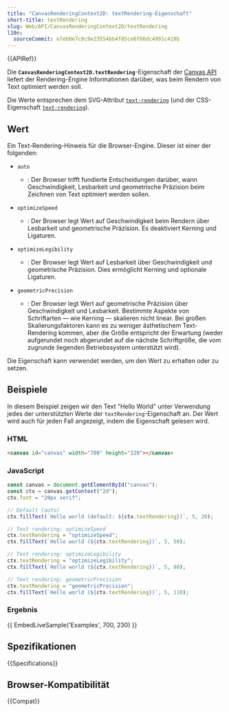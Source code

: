 ```yaml
---
title: "CanvasRenderingContext2D: textRendering-Eigenschaft"
short-title: textRendering
slug: Web/API/CanvasRenderingContext2D/textRendering
l10n:
  sourceCommit: e7eb0e7c8c9e23554bb4f85ce6f86dc4991c419b
---
```


{{APIRef}}

Die **`CanvasRenderingContext2D.textRendering`**-Eigenschaft der [Canvas API](/de/docs/Web/API/Canvas_API) liefert der Rendering-Engine Informationen darüber, was beim Rendern von Text optimiert werden soll.

Die Werte entsprechen dem SVG-Attribut [`text-rendering`](/de/docs/Web/SVG/Attribute/text-rendering) (und der CSS-Eigenschaft [`text-rendering`](/de/docs/Web/CSS/text-rendering)).

## Wert

Ein Text-Rendering-Hinweis für die Browser-Engine. Dieser ist einer der folgenden:

- `auto`
  - : Der Browser trifft fundierte Entscheidungen darüber, wann Geschwindigkeit, Lesbarkeit und geometrische Präzision beim Zeichnen von Text optimiert werden sollen.
- `optimizeSpeed`
  - : Der Browser legt Wert auf Geschwindigkeit beim Rendern über Lesbarkeit und geometrische Präzision.
    Es deaktiviert Kerning und Ligaturen.
- `optimizeLegibility`
  - : Der Browser legt Wert auf Lesbarkeit über Geschwindigkeit und geometrische Präzision.
    Dies ermöglicht Kerning und optionale Ligaturen.
- `geometricPrecision`

  - : Der Browser legt Wert auf geometrische Präzision über Geschwindigkeit und Lesbarkeit.
    Bestimmte Aspekte von Schriftarten — wie Kerning — skalieren nicht linear.
    Bei großen Skalierungsfaktoren kann es zu weniger ästhetischem Text-Rendering kommen, aber die Größe entspricht der Erwartung (weder aufgerundet noch abgerundet auf die nächste Schriftgröße, die vom zugrunde liegenden Betriebssystem unterstützt wird).

Die Eigenschaft kann verwendet werden, um den Wert zu erhalten oder zu setzen.

## Beispiele

In diesem Beispiel zeigen wir den Text "Hello World" unter Verwendung jedes der unterstützten Werte der `textRendering`-Eigenschaft an. Der Wert wird auch für jeden Fall angezeigt, indem die Eigenschaft gelesen wird.

### HTML

```html
<canvas id="canvas" width="700" height="220"></canvas>
```

### JavaScript

```js
const canvas = document.getElementById("canvas");
const ctx = canvas.getContext("2d");
ctx.font = "20px serif";

// Default (auto)
ctx.fillText(`Hello world (default: ${ctx.textRendering})`, 5, 20);

// Text rendering: optimizeSpeed
ctx.textRendering = "optimizeSpeed";
ctx.fillText(`Hello world (${ctx.textRendering})`, 5, 50);

// Text rendering: optimizeLegibility
ctx.textRendering = "optimizeLegibility";
ctx.fillText(`Hello world (${ctx.textRendering})`, 5, 80);

// Text rendering: geometricPrecision
ctx.textRendering = "geometricPrecision";
ctx.fillText(`Hello world (${ctx.textRendering})`, 5, 110);
```

### Ergebnis

{{ EmbedLiveSample('Examples', 700, 230) }}

## Spezifikationen

{{Specifications}}

## Browser-Kompatibilität

{{Compat}}
